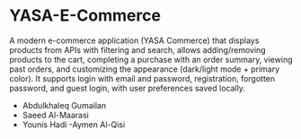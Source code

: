 # YASA-E-Commerce

A modern e-commerce application (YASA Commerce) that displays products from APIs with filtering and search, allows adding/removing products to the cart, completing a purchase with an order summary, viewing past orders, and customizing the appearance (dark/light mode + primary color). It supports login with email and password, registration, forgotten password, and guest login, with user preferences saved locally. 

- Abdulkhaleq Gumailan
- Saeed Al-Maarasi 
- Younis Hadi 
-Aymen Al-Qisi 
